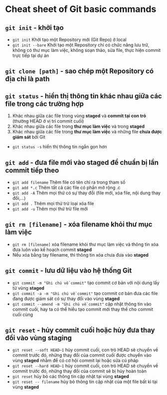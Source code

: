 # Cheat sheet of Git basic commands
## `git init` - khởi tạo
- `git init` Khởi tạo một Repository mới (Git Repo) ở local
- `git init --bare` Khởi tạo một Repository chỉ có chức năng lưu trữ, không có thư mục làm việc, không soạn thảo, sửa file, thực hiện commit trực tiếp tại dự án
## `git clone [path]` - sao chép một Repository có địa chỉ là **path**
## `git status` - hiển thị thông tin khác nhau giữa các file trong các trường hợp
1. Khác nhau giữa các file trong vùng **staged** và **commit tại con trỏ** (thường HEAD ở vị trí commit cuối)
2. Khác nhau giữa các file trong **thư mục làm việc** và trong **staged**
3. Khác nhau giữa các file trong **thư mục làm việc** và những file **chưa được giám sát** bởi Git
- `git status -s` hiển thị thông tin ngắn gọn hơn
## `git add` - đưa file mới vào staged để chuẩn bị lần commit tiếp theo
- `git add filename` Thêm file có tên chỉ ra trong tham số
- `git add *.c` Thêm tất cả các file có phần mở rộng .c
- `git add -A` Thêm mọi thứ có sự thay đổi (file mới, xóa file, nội dung thay đổi,...)
- `git add .` Thêm mọi thứ trừ loại xóa file
- `git add -u` Thêm mọi thứ trừ file mới
## `git rm [filename]` - xóa filename khỏi thư mục làm việc
- `git rm [filename]` xóa filename khỏi thư mục làm việc và thông tin xóa đưa luôn vào kế hoạch commit **staged**
- Nếu xóa bằng tay filename, thì thông tin xóa chưa đưa vào **staged**
## `git commit` - lưu dữ liệu vào hệ thống Git
- `git commit -m "Ghi chú về commit"` tạo commit cơ bản với nội dung lấy từ vùng **staged**
- `git commit -a -m "Ghi chú về commit"` tạo commit cơ bản đưa các file đang được giám sát có sự thay đổi vào vùng **staged**
- `git commit --amend -m "Ghi chú về commit"` cập nhật thông tin vào commit cuối, hay ta có thể hiểu tạo commit mới thay thế cho commit cuối cùng
## `git reset` - hủy commit cuối hoặc hủy đưa thay đổi vào vùng staging
- `git reset --soft HEAD~1` hủy commit cuối, con trỏ HEAD sẽ chuyển về commit trước đó, những thay đổi của commit cuối được chuyển vào vùng **staged** nhằm để có cơ hội commit lại hoặc sửa cú pháp
- `git reset --hard HEAD~1` hủy commit cuối, con trỏ HEAD sẽ chuyển về commit trước đó, những thay đổi của commit sẽ bị hủy hoàn toàn
- `git reset` hủy bỏ các thông tin cập nhật tại vùng **staged**
- `git reset -- filename` hủy bỏ thông tin cập nhật của một file bất kì tại vùng **staged**
